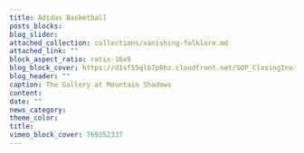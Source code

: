 ```yaml
---
title: Adidas Basketball
posts_blocks:
blog_slider:
attached_collection: collections/vanishing-folklore.md
attached_link: ""
block_aspect_ratio: ratio-16x9
blog_block_cover: https://d1sf55qlb7p6hz.cloudfront.net/SOP_ClosingInvite.jpg
blog_header: ""
caption: The Gallery at Mountain Shadows
content:
date: ""
news_category:
theme_color: 
title: 
vimeo_block_cover: 769252337
---
```

